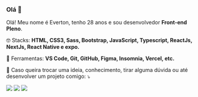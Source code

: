 ### Olá 👋
<!-- <img src="https://live.staticflickr.com/65535/51089788944_bb9a65dc6f.jpg" min-width="330px" max-width="330px" width="330px" height="300px" align="right" alt="vx">  -->

<p align="left"> 
  Olá! Meu nome é Everton, tenho 28 anos e sou desenvolvedor <strong>Front-end Pleno</strong>.<br>
</p>

<p align="left">
  🤓 Stacks: <strong>HTML, CSS3, Sass, Bootstrap, JavaScript, Typescript, ReactJs, NextJs, React Native e expo.</strong>
</p>

<p align="left">
  💼 Ferramentas: <strong>VS Code, Git, GitHub, Figma, Insomnia, Vercel, etc.</strong>
</p>

<p align="left">
  💌 Caso queira trocar uma ideia, conhecimento, tirar alguma dúvida ou até desenvolver um projeto comigo: ⤵️
</p>

<p align="left">
  <a href="mailto:evertonfxavier@gmail.com" alt="Gmail" target="_blank">
  <img src="https://img.shields.io/badge/-Gmail-FF0000?style=flat-square&labelColor=FF0000&logo=gmail&logoColor=white&link=LINK-DO-SEU-EMAIL" /></a>
  
  <a href="https://www.linkedin.com/in/everton-xavier-a18b2b1aa/" alt="Linkedin" target="_blank">
  <img src="https://img.shields.io/badge/-Linkedin-0e76a8?style=flat-square&logo=Linkedin&logoColor=white&link=LINK-DO-SEU-LINKEDIN" /></a>

  <a href="https://web.whatsapp.com/send?phone=5583996153154" alt="WhatsApp" target="_blank">
  <img src="https://img.shields.io/badge/-WhatsApp-25d366?style=flat-square&labelColor=25d366&logo=whatsapp&logoColor=white&link=API-DO-SEU-WHATSAPP"/></a>
</p>  
